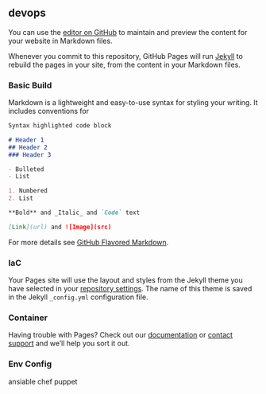 ## devops

You can use the [editor on GitHub](https://github.com/zhachaoy/zhachaoy.github.io/edit/master/index.md) to maintain and preview the content for your website in Markdown files.

Whenever you commit to this repository, GitHub Pages will run [Jekyll](https://jekyllrb.com/) to rebuild the pages in your site, from the content in your Markdown files.

### Basic Build

Markdown is a lightweight and easy-to-use syntax for styling your writing. It includes conventions for

```markdown
Syntax highlighted code block

# Header 1
## Header 2
### Header 3

- Bulleted
- List

1. Numbered
2. List

**Bold** and _Italic_ and `Code` text

[Link](url) and ![Image](src)
```

For more details see [GitHub Flavored Markdown](https://guides.github.com/features/mastering-markdown/).

### IaC

Your Pages site will use the layout and styles from the Jekyll theme you have selected in your [repository settings](https://github.com/zhachaoy/zhachaoy.github.io/settings). The name of this theme is saved in the Jekyll `_config.yml` configuration file.

### Container

Having trouble with Pages? Check out our [documentation](https://help.github.com/categories/github-pages-basics/) or [contact support](https://github.com/contact) and we’ll help you sort it out.

### Env Config

ansiable chef puppet